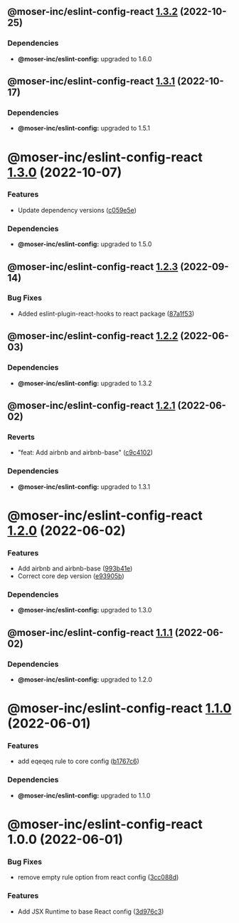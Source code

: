 ## @moser-inc/eslint-config-react [1.3.2](https://github.com/moser-inc/eslint-config/compare/@moser-inc/eslint-config-react@1.3.1...@moser-inc/eslint-config-react@1.3.2) (2022-10-25)





### Dependencies

* **@moser-inc/eslint-config:** upgraded to 1.6.0

## @moser-inc/eslint-config-react [1.3.1](https://github.com/moser-inc/eslint-config/compare/@moser-inc/eslint-config-react@1.3.0...@moser-inc/eslint-config-react@1.3.1) (2022-10-17)





### Dependencies

* **@moser-inc/eslint-config:** upgraded to 1.5.1

# @moser-inc/eslint-config-react [1.3.0](https://github.com/moser-inc/eslint-config/compare/@moser-inc/eslint-config-react@1.2.3...@moser-inc/eslint-config-react@1.3.0) (2022-10-07)


### Features

* Update dependency versions ([c059e5e](https://github.com/moser-inc/eslint-config/commit/c059e5ef479213a881ad92211f7da753b139dd5c))





### Dependencies

* **@moser-inc/eslint-config:** upgraded to 1.5.0

## @moser-inc/eslint-config-react [1.2.3](https://github.com/moser-inc/eslint-config/compare/@moser-inc/eslint-config-react@1.2.2...@moser-inc/eslint-config-react@1.2.3) (2022-09-14)


### Bug Fixes

* Added eslint-plugin-react-hooks to react package ([87a1f53](https://github.com/moser-inc/eslint-config/commit/87a1f53f3b6f3a5c493eff6b8e3691b808bff511))

## @moser-inc/eslint-config-react [1.2.2](https://github.com/moser-inc/eslint-config/compare/@moser-inc/eslint-config-react@1.2.1...@moser-inc/eslint-config-react@1.2.2) (2022-06-03)





### Dependencies

* **@moser-inc/eslint-config:** upgraded to 1.3.2

## @moser-inc/eslint-config-react [1.2.1](https://github.com/moser-inc/eslint-config/compare/@moser-inc/eslint-config-react@1.2.0...@moser-inc/eslint-config-react@1.2.1) (2022-06-02)


### Reverts

* "feat: Add airbnb and airbnb-base" ([c9c4102](https://github.com/moser-inc/eslint-config/commit/c9c4102654e52285f7565ffe1ccea26546614aa2))





### Dependencies

* **@moser-inc/eslint-config:** upgraded to 1.3.1

# @moser-inc/eslint-config-react [1.2.0](https://github.com/moser-inc/eslint-config/compare/@moser-inc/eslint-config-react@1.1.1...@moser-inc/eslint-config-react@1.2.0) (2022-06-02)


### Features

* Add airbnb and airbnb-base ([993b41e](https://github.com/moser-inc/eslint-config/commit/993b41eddbe64ff6f1486b35d9fb27b95ad0eaf0))
* Correct core dep version ([e93905b](https://github.com/moser-inc/eslint-config/commit/e93905ba52856879f853ebe551d50348fc845700))





### Dependencies

* **@moser-inc/eslint-config:** upgraded to 1.3.0

## @moser-inc/eslint-config-react [1.1.1](https://github.com/moser-inc/eslint-config/compare/@moser-inc/eslint-config-react@1.1.0...@moser-inc/eslint-config-react@1.1.1) (2022-06-02)





### Dependencies

* **@moser-inc/eslint-config:** upgraded to 1.2.0

# @moser-inc/eslint-config-react [1.1.0](https://github.com/moser-inc/eslint-config/compare/@moser-inc/eslint-config-react@1.0.0...@moser-inc/eslint-config-react@1.1.0) (2022-06-01)


### Features

* add eqeqeq rule to core config ([b1767c6](https://github.com/moser-inc/eslint-config/commit/b1767c682b4f4a762f17a8c06717766f28baca0a))





### Dependencies

* **@moser-inc/eslint-config:** upgraded to 1.1.0

# @moser-inc/eslint-config-react 1.0.0 (2022-06-01)


### Bug Fixes

* remove empty rule option from react config ([3cc088d](https://github.com/moser-inc/eslint-config/commit/3cc088d90df84e1b1db7d520c3dfbff730a74204))


### Features

* Add JSX Runtime to base React config ([3d976c3](https://github.com/moser-inc/eslint-config/commit/3d976c367d5d69f1cbe24bc4c0336a69f9f3af42))
